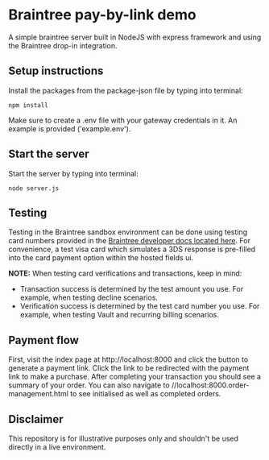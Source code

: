 # Braintree pay-by-link demo
A simple braintree server built in NodeJS with express framework and using the Braintree drop-in integration.

## Setup instructions
Install the packages from the package-json file by typing into terminal:
```
npm install
```

Make sure to create a .env file with your gateway credentials in it. An example is provided ('example.env').

## Start the server
Start the server by typing into terminal:
```
node server.js
```

## Testing
Testing in the Braintree sandbox environment can be done using testing card numbers provided in the [Braintree developer docs located here](https://developer.paypal.com/braintree/docs/reference/general/testing/node#valid-card-numbers). For convenience, a test visa card which simulates a 3DS response is pre-filled into the card payment option within the hosted fields ui.

**NOTE:**
When testing card verifications and transactions, keep in mind:

- Transaction success is determined by the test amount you use. For example, when testing decline scenarios.
- Verification success is determined by the test card number you use. For example, when testing Vault and recurring billing scenarios.

## Payment flow
First, visit the index page at http://localhost:8000 and click the button to generate a payment link. Click the link to be redirected with the payment link to make a purchase. After completing your transaction you should see a summary of your order. You can also navigate to //localhost:8000.order-management.html to see initialised as well as completed orders.

## Disclaimer
This repository is for illustrative purposes only and shouldn't be used directly in a live environment.
